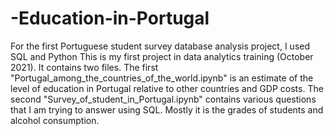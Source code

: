 # -Education-in-Portugal
For the first Portuguese student survey database analysis project, I used SQL and Python
This is my first project in data analytics training (October 2021).
It contains two files.
The first "Portugal_among_the_countries_of_the_world.ipynb" is an estimate of the level of education in Portugal relative to other countries and GDP costs.
The second "Survey_of_student_in_Portugal.ipynb" contains various questions that I am trying to answer using SQL. Mostly it is the grades of students and alcohol consumption.
